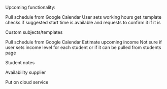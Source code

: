 Upcoming functionality:

Pull schedule from Google Calendar
User sets working hours
get_template checks if suggested start time is available and requests to confirm it if it is

Custom subjects/templates

Pull schedule from Google Calendar
Estimate upcoming income
Not sure if user sets income level for each student or if it can be pulled from students page

Student notes

Availability supplier

Put on cloud service